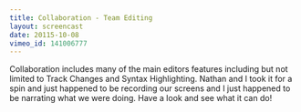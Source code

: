 ```yaml
---
title: Collaboration - Team Editing
layout: screencast
date: 20115-10-08
vimeo_id: 141006777
---
```


Collaboration includes many of the main editors features including but not limited
to Track Changes and Syntax Highlighting.  Nathan and I took it
for a spin and just happened to be recording our screens and I just happened to
be narrating what we were doing.  Have a look and see what it can do!